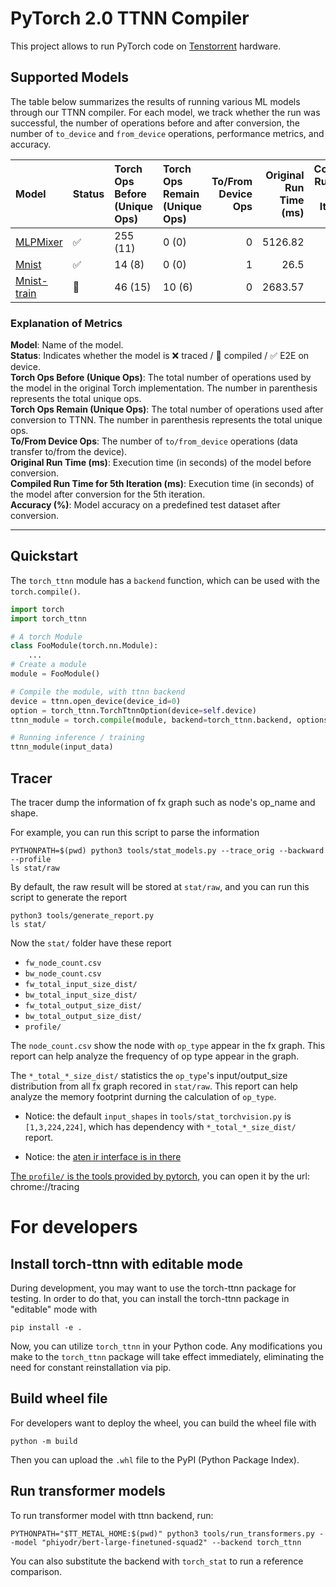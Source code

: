[comment]: <> (This README.md was generated by tools/collect_metrics.py.)
[comment]: <> (Please modify docs/README.md.in and/or collect_metrics.py to make permanent changes.)

# PyTorch 2.0 TTNN Compiler
This project allows to run PyTorch code on [Tenstorrent](https://tenstorrent.com/) hardware.

## Supported Models

The table below summarizes the results of running various ML models through our TTNN compiler. For each model, we track whether the run was successful, the number of operations before and after conversion, the number of `to_device` and `from_device` operations, performance metrics, and accuracy.

| Model                                    | Status   | Torch Ops Before (Unique Ops)   | Torch Ops Remain (Unique Ops)   |   To/From Device Ops |   Original Run Time (ms) |   Compiled Run Time for 5th Iteration (ms) |   Accuracy (%) |
|:-----------------------------------------|:---------|:--------------------------------|:--------------------------------|---------------------:|-------------------------:|-------------------------------------------:|---------------:|
| [MLPMixer](<docs/models/MLPMixer>)       | ✅       | 255 (11)                        | 0 (0)                           |                    0 |                  5126.82 |                                     425.55 |          99.99 |
| [Mnist](<docs/models/Mnist>)             | ✅       | 14 (8)                          | 0 (0)                           |                    1 |                    26.5  |                                      30.4  |          99.42 |
| [Mnist-train](<docs/models/Mnist-train>) | 🚧       | 46 (15)                         | 10 (6)                          |                    0 |                  2683.57 |                                      79.27 |         100    |

### Explanation of Metrics

**Model**: Name of the model.  
**Status**: Indicates whether the model is ❌ traced / 🚧 compiled / ✅ E2E on device.  
**Torch Ops Before (Unique Ops)**: The total number of operations used by the model in the original Torch implementation. The number in parenthesis represents the total unique ops.  
**Torch Ops Remain (Unique Ops)**: The total number of operations used after conversion to TTNN. The number in parenthesis represents the total unique ops.  
**To/From Device Ops**: The number of `to/from_device` operations (data transfer to/from the device).  
**Original Run Time (ms)**: Execution time (in seconds) of the model before conversion.  
**Compiled Run Time for 5th Iteration (ms)**: Execution time (in seconds) of the model after conversion for the 5th iteration.  
**Accuracy (%)**: Model accuracy on a predefined test dataset after conversion.  

***

## Quickstart

The `torch_ttnn` module has a `backend` function, which can be used with the `torch.compile()`.

```python
import torch
import torch_ttnn

# A torch Module
class FooModule(torch.nn.Module):
    ...
# Create a module
module = FooModule()

# Compile the module, with ttnn backend
device = ttnn.open_device(device_id=0)
option = torch_ttnn.TorchTtnnOption(device=self.device)
ttnn_module = torch.compile(module, backend=torch_ttnn.backend, options=option)

# Running inference / training
ttnn_module(input_data)
```

## Tracer
The tracer dump the information of fx graph such as node's op_name and shape.

For example, you can run this script to parse the information
```
PYTHONPATH=$(pwd) python3 tools/stat_models.py --trace_orig --backward --profile
ls stat/raw
```

By default, the raw result will be stored at `stat/raw`, and you can run this script to generate the report
```
python3 tools/generate_report.py
ls stat/
```
Now the `stat/` folder have these report
 - `fw_node_count.csv`
 - `bw_node_count.csv`
 - `fw_total_input_size_dist/`
 - `bw_total_input_size_dist/`
 - `fw_total_output_size_dist/`
 - `bw_total_output_size_dist/`
 - `profile/`

The `node_count.csv` show the node with `op_type` appear in the fx graph. This report can help analyze the frequency of op type appear in the graph.

The `*_total_*_size_dist/` statistics the `op_type`'s input/output_size distribution from all fx graph recored in `stat/raw`. This report can help analyze the memory footprint durning the calculation of `op_type`.

 - Notice: the default `input_shapes` in `tools/stat_torchvision.py` is `[1,3,224,224]`, which has dependency with `*_total_*_size_dist/` report.

 - Notice: the [aten ir interface is in there](https://pytorch.org/docs/stable/torch.compiler_ir.html)

[The `profile/` is the tools provided by pytorch](https://pytorch.org/tutorials/recipes/recipes/profiler_recipe.html), you can open it by the url: chrome://tracing


# For developers

## Install torch-ttnn with editable mode

During development, you may want to use the torch-ttnn package for testing.
In order to do that, you can install the torch-ttnn package in "editable"
mode with

```shell
pip install -e .
```

Now, you can utilize `torch_ttnn` in your Python code. Any modifications you make to the `torch_ttnn` package will take effect immediately, eliminating the need for constant reinstallation via pip.

## Build wheel file

For developers want to deploy the wheel, you can build the wheel file with

```shell
python -m build
```

Then you can upload the `.whl` file to the PyPI (Python Package Index).

## Run transformer models
To run transformer model with ttnn backend, run:
```
PYTHONPATH="$TT_METAL_HOME:$(pwd)" python3 tools/run_transformers.py --model "phiyodr/bert-large-finetuned-squad2" --backend torch_ttnn
```

You can also substitute the backend with `torch_stat` to run a reference comparison.

